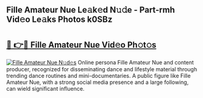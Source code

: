 ## Fille Amateur Nue Le𝚊k𝚎d N𝚞𝚍e - Part-rmh Vid𝚎o Le𝚊ks Photos k0SBz

# <h2><a href="http://fb465x.evod.top/?m=Fille+Amateur+Nue">🔗 👉🔴 Fille Amateur Nue Vid𝚎o Ph𝚘t𝚘s</a></h2>

[![Fille Amateur Nue N𝚞d𝚎s](https://i.imgur.com/8V9OHl7.gif)](http://fb465x.evod.top/?m=Fille+Amateur+Nue)
Online persona Fille Amateur Nue and content producer, recognized for disseminating dance and lifestyle material through trending dance routines and mini-documentaries. A public figure like Fille Amateur Nue, with a strong social media presence and a large following, can wield significant influence. 

